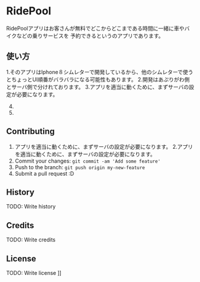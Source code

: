 

# RidePool
RidePoolアプリはお客さんが無料でどこからどこまである時間に一緒に車やバイクなどの乗りサービスを
予約できるというのアプリであります。
## 使い方
1.そのアプリはIphone８シムレターで開発しているから、他のシムレターで使うとちょっとUI順番がバラバラになる可能性もあります。
2.開発はあぷりがわ側とサーバ側で分けれております。
3.アプリを適当に動くために、まずサーバの設定が必要になります。
  
4.
5.


## Contributing
1. アプリを適当に動くために、まずサーバの設定が必要になります。
2.アプリを適当に動くために、まずサーバの設定が必要になります。
3. Commit your changes: `git commit -am 'Add some feature'`
4. Push to the branch: `git push origin my-new-feature`
5. Submit a pull request :D
## History
TODO: Write history
## Credits
TODO: Write credits
## License
TODO: Write license
]]
